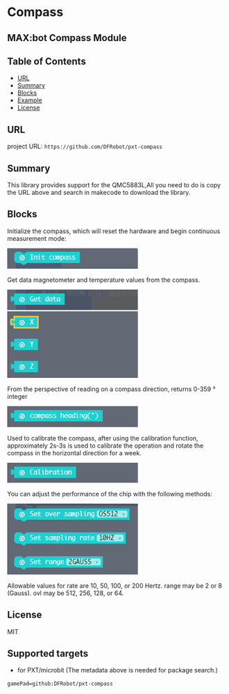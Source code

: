 # Compass

MAX:bot Compass Module
---------------------------------------------------------

## Table of Contents

* [URL](#url)
* [Summary](#summary)
* [Blocks](#blocks)
* [Example](#example)
* [License](#license)

## URL
project URL: ```https://github.com/DFRobot/pxt-compass```

## Summary

This library provides support for the QMC5883L,All you need to do is copy the URL above and search in makecode to download the library.

## Blocks
Initialize the compass, which will reset the hardware and begin continuous measurement mode:

![image](https://github.com/DFRobot/pxt-compass/blob/master/image/1.png)

Get data magnetometer and temperature values from the compass.

![image](https://github.com/DFRobot/pxt-compass/blob/master/image/2.png)<br>
![image](https://github.com/DFRobot/pxt-compass/blob/master/image/2.1.png)

From the perspective of reading on a compass direction, returns 0-359 ° integer

![image](https://github.com/DFRobot/pxt-compass/blob/master/image/3.png)

Used to calibrate the compass, after using the calibration function, approximately 2s-3s is used to calibrate the operation and rotate the compass in the horizontal direction for a week.

![image](https://github.com/DFRobot/pxt-compass/blob/master/image/4.png)

You can adjust the performance of the chip with the following methods:

![image](https://github.com/DFRobot/pxt-compass/blob/master/image/5.png)

Allowable values for rate are 10, 50, 100, or 200 Hertz. range may be 2 or 8 (Gauss). ovl may be 512, 256, 128, or 64.

## License

MIT

## Supported targets

* for PXT/microbit
(The metadata above is needed for package search.)
```package
gamePad=github:DFRobot/pxt-compass
```
